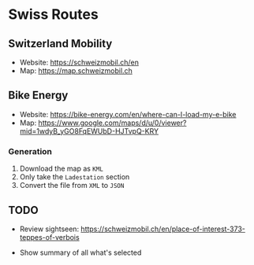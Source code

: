 # Swiss Routes

## Switzerland Mobility
* Website: https://schweizmobil.ch/en
* Map: https://map.schweizmobil.ch

## Bike Energy
* Website: https://bike-energy.com/en/where-can-I-load-my-e-bike
* Map: https://www.google.com/maps/d/u/0/viewer?mid=1wdyB_yGO8FqEWUbD-HJTvpQ-KRY

### Generation
1. Download the map as `KML`
2. Only take the `Ladestation` section
3. Convert the file from `XML` to `JSON`

## TODO
* Review sightseen: https://schweizmobil.ch/en/place-of-interest-373-teppes-of-verbois

* Show summary of all what's selected